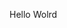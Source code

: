 Hello Wolrd




















































































































































































































































































































































































